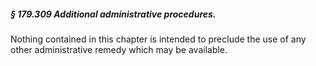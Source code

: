 ##### § 179.309 Additional administrative procedures. #####

Nothing contained in this chapter is intended to preclude the use of any other administrative remedy which may be available.